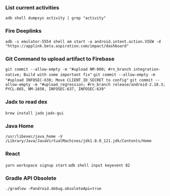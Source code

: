 ### List current activities
```adb shell dumpsys activity | grep "activity"```

### Fire Deeplinks
```adb -s emulator-5554 shell am start -a android.intent.action.VIEW -d "https://applink.beta.aspiration.com/impact/dashboard"```

### Git Command to upload artifact to Firebase
```git commit --allow-empty -m "#upload NM-000; #rn_branch integration-native; Build with some important fix"```
```git commit --allow-empty -m "#upload INFOSEC-638; Move CLIENT_ID_SECRET to config"```
```git commit --allow-empty -m "#upload_regression; #rn_branch release/android-2.18.3; PYCL-865, NM-1650, INFOSEC-637, INFOSEC-639"```

### Jadx to read dex
```brew install jadx```
```jadx-gui```

### Java Home
```/usr/libexec/java_home -V```
```/Library/Java/JavaVirtualMachines/jdk1.8.0_121.jdk/Contents/Home```

### React
```yarn workspace signup start```
```adb shell input keyevent 82```

### Gradle API Obsolete 
```./gradlew -Pandroid.debug.obsoleteApi=true```
